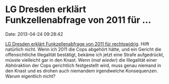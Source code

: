 LG Dresden erklärt Funkzellenabfrage von 2011 für \...
======================================================

Date: 2013-04-24 09:28:42

[LG Dresden erklärt Funkzellenabfrage von 2011 für
rechtswidrig](https://netzpolitik.org/2013/landgericht-dresden-groste-funkzellenabfrage-von-handygate-2011-war-illegal/).
Hilft natürlich nicht. Wenn ich 2011 die Cops abgehört hätte, und ein
Gericht die offensichtliche Illegalität bestätigt, bekäme ich jetzt eine
Strafe aufgedrückt, müsste vielleicht gar in den Knast. Wenn (*mal
wieder*) die Illegalität einer Abhöraktion der Cops gerichtlich
festgestellt wird, muss genau niemand in den Knast und es drohen auch
niemandem irgendwelche Konsequenzen. Warum eigentlich nicht?

